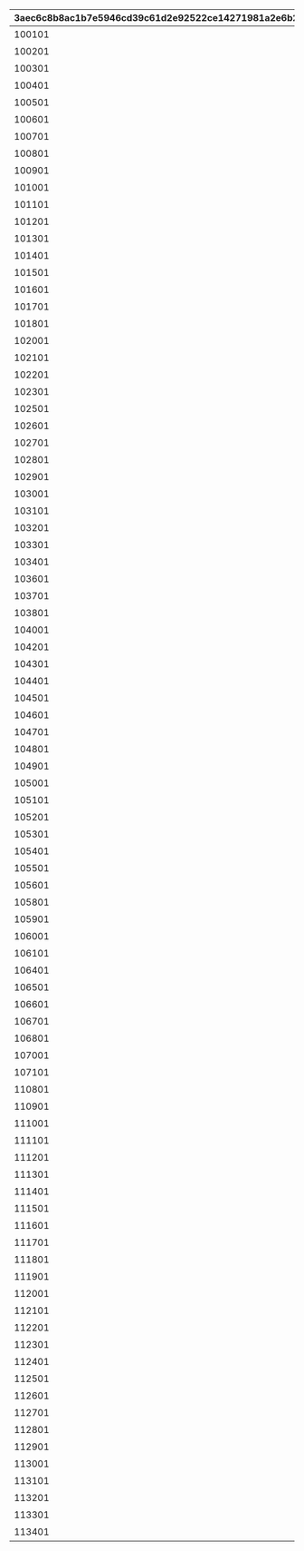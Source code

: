 |3aec6c8b8ac1b7e5946cd39c61d2e92522ce14271981a2e6b26d574b718ff5fb|3960349a9108c10b57ee4b28efea285015a9ed1d353599a2a1703be38e7ff112|98b4c91b25b407ce94f798fbf17799b4bbbad316c35be7537d82baeea6ffb374|18e6f096c5a9bae1e1fb63d3a433ebed8f10f5a6713d75f52cbf4fa6645e748e|0493fc00bdc387a4944a92a16d805aeaab51d277e4c333eab5e82eaf67d25524|
| --- | --- | --- | --- | --- |
|100101|28|がんばれー！|2015/04/01 14:00:00|2099/08/01 14:59:59|
|100201|29|ありがとう|2015/04/01 14:00:00|2099/08/01 14:59:59|
|100301|30|参戦|2015/04/01 14:00:00|2099/08/01 14:59:59|
|100401|31|おはよー！|2015/04/01 14:00:00|2099/08/01 14:59:59|
|100501|58|照れくさいッス|2021/09/10 15:00:00|2099/08/01 14:59:59|
|100601|59|すごぉい♪|2021/09/10 15:00:00|2099/08/01 14:59:59|
|100701|60|プリン～プリン～|2021/09/10 15:00:00|2099/08/01 14:59:59|
|100801|61|呼んだ？|2021/09/10 15:00:00|2099/08/01 14:59:59|
|100901|32|好機到来！|2015/04/01 14:00:00|2099/08/01 14:59:59|
|101001|33|なんぎやわぁ|2015/04/01 14:00:00|2099/08/01 14:59:59|
|101101|34|ラジャー！|2015/04/01 14:00:00|2099/08/01 14:59:59|
|101201|35|いっくよー！|2015/04/01 14:00:00|2099/08/01 14:59:59|
|101301|62|キタコレ！|2021/09/10 15:00:00|2099/08/01 14:59:59|
|101401|63|鍵は揃ったね|2021/09/10 15:00:00|2099/08/01 14:59:59|
|101501|64|いいこ、いいこ♪|2021/09/10 15:00:00|2099/08/01 14:59:59|
|101601|36|おっけー|2015/04/01 14:00:00|2099/08/01 14:59:59|
|101701|37|なんくるないさー|2015/04/01 14:00:00|2099/08/01 14:59:59|
|101801|65|教えてあ・げ・る|2021/09/10 15:00:00|2099/08/01 14:59:59|
|102001|38|おやすみなさい。|2015/04/01 14:00:00|2099/08/01 14:59:59|
|102101|39|ワー！ワー！|2015/04/01 14:00:00|2099/08/01 14:59:59|
|102201|40|ガクブル|2015/04/01 14:00:00|2099/08/01 14:59:59|
|102301|41|プンプン|2015/04/01 14:00:00|2099/08/01 14:59:59|
|102501|42|おつかれさ…はわっ！？|2015/04/01 14:00:00|2099/08/01 14:59:59|
|102601|66|疲れた｜|2021/09/10 15:00:00|2099/08/01 14:59:59|
|102701|43|ウフフ…|2015/04/01 14:00:00|2099/08/01 14:59:59|
|102801|44|一気にいくわよッ！|2015/04/01 14:00:00|2099/08/01 14:59:59|
|102901|45|私に任せてっ！|2015/04/01 14:00:00|2099/08/01 14:59:59|
|103001|67|天下統一デース！|2021/09/10 15:00:00|2099/08/01 14:59:59|
|103101|46|コンバンワ！|2015/04/01 14:00:00|2099/08/01 14:59:59|
|103201|68|ごめんあそばせ|2021/09/10 15:00:00|2099/08/01 14:59:59|
|103301|69|なんちゃって！|2021/09/10 15:00:00|2099/08/01 14:59:59|
|103401|47|カンパーイッ|2015/04/01 14:00:00|2099/08/01 14:59:59|
|103601|48|通報しました！|2015/04/01 14:00:00|2099/08/01 14:59:59|
|103701|70|日々鍛錬|2021/09/10 15:00:00|2099/08/01 14:59:59|
|103801|71|休憩…しませんか|2021/09/10 15:00:00|2099/08/01 14:59:59|
|104001|49|撤退します…|2015/04/01 14:00:00|2099/08/01 14:59:59|
|104201|72|加護を…|2021/09/10 15:00:00|2099/08/01 14:59:59|
|104301|73|燃えて来たぜ！|2021/09/10 15:00:00|2099/08/01 14:59:59|
|104401|50|わらわにつづけ！|2015/04/01 14:00:00|2099/08/01 14:59:59|
|104501|51|じゅるり…|2015/04/01 14:00:00|2099/08/01 14:59:59|
|104601|52|にゃあ|2015/04/01 14:00:00|2099/08/01 14:59:59|
|104701|74|この手で守る！|2021/09/10 15:00:00|2099/08/01 14:59:59|
|104801|53|ＮＯ！|2015/04/01 14:00:00|2099/08/01 14:59:59|
|104901|54|ごめんね|2015/04/01 14:00:00|2099/08/01 14:59:59|
|105001|55|助けなさいよっ！|2015/04/01 14:00:00|2099/08/01 14:59:59|
|105101|75|実験実験…♪|2021/09/10 15:00:00|2099/08/01 14:59:59|
|105201|76|ぺっぺっ！|2021/09/10 15:00:00|2099/08/01 14:59:59|
|105301|56|ちょっと待った―！|2015/04/01 14:00:00|2099/08/01 14:59:59|
|105401|77|仕方ないですねぇ|2021/09/10 15:00:00|2099/08/01 14:59:59|
|105501|57|おつかれさまでしゅっ！|2021/09/10 15:00:00|2099/08/01 14:59:59|
|105601|78|遠慮はいらないよ|2021/09/10 15:00:00|2099/08/01 14:59:59|
|105801|25|おいっすー|2015/04/01 14:00:00|2099/08/01 14:59:59|
|105901|26|ぐっじょぶです|2015/04/01 14:00:00|2099/08/01 14:59:59|
|106001|27|おぼえてなさいよッ！|2015/04/01 14:00:00|2099/08/01 14:59:59|
|106101|79|はーっはっはっはっ！|2021/09/10 15:00:00|2099/08/01 14:59:59|
|106401|80|よろしくね|2021/09/10 15:00:00|2099/08/01 14:59:59|
|106501|81|ケンカの時間だ！|2021/09/10 15:00:00|2099/08/01 14:59:59|
|106601|82|こうなりゃヤケです！|2021/09/10 15:00:00|2099/08/01 14:59:59|
|106701|83|せいか～い♪|2021/09/10 15:00:00|2099/08/01 14:59:59|
|106801|84|歓迎しよう！|2021/09/10 15:00:00|2099/08/01 14:59:59|
|107001|85|真似てみせます|2021/09/10 15:00:00|2099/08/01 14:59:59|
|107101|86|愉しもうじゃないか|2021/09/10 15:00:00|2099/08/01 14:59:59|
|110801|87|へこむわー。|2021/09/10 15:00:00|2099/08/01 14:59:59|
|110901|88|すこっ|2021/09/10 15:00:00|2099/08/01 14:59:59|
|111001|89|興味深い|2021/09/10 15:00:00|2099/08/01 14:59:59|
|111101|1|オッケーだよ！|2022/08/15 15:00:00|2099/08/01 14:59:59|
|111201|2|ハイターイ！|2022/08/15 15:00:00|2099/08/01 14:59:59|
|111301|3|おおきに♪|2022/08/15 15:00:00|2099/08/01 14:59:59|
|111401|4|だーい好き！|2022/08/15 15:00:00|2099/08/01 14:59:59|
|111501|5|心が躍るね|2022/08/15 15:00:00|2099/08/01 14:59:59|
|111601|6|あなたも一緒に★|2022/08/15 15:00:00|2099/08/01 14:59:59|
|111701|7|悪くないね|2022/08/15 15:00:00|2099/08/01 14:59:59|
|111801|8|スヤスヤ…|2022/08/15 15:00:00|2099/08/01 14:59:59|
|111901|9|フレー！フレー！|2022/08/15 15:00:00|2099/08/01 14:59:59|
|112001|10|バイブス上がるー♪|2022/08/15 15:00:00|2099/08/01 14:59:59|
|112101|11|ぎゃー！|2022/08/15 15:00:00|2099/08/01 14:59:59|
|112201|12|イヤにゃ～！|2022/08/15 15:00:00|2099/08/01 14:59:59|
|112301|13|ええっ！？|2022/08/15 15:00:00|2099/08/01 14:59:59|
|112401|14|ドキドキしちゃう|2022/08/15 15:00:00|2099/08/01 14:59:59|
|112501|15|なっなんだよ！|2022/08/15 15:00:00|2099/08/01 14:59:59|
|112601|16|簡単なことだよ|2022/08/15 15:00:00|2099/08/01 14:59:59|
|112701|17|幸せです♪|2022/08/15 15:00:00|2099/08/01 14:59:59|
|112801|18|我が同士よ！|2022/08/15 15:00:00|2099/08/01 14:59:59|
|112901|19|捗りますな～♪|2022/08/15 15:00:00|2099/08/01 14:59:59|
|113001|20|えらいわ♪|2022/08/15 15:00:00|2099/08/01 14:59:59|
|113101|21|負けませんわ/ないよ|2022/08/15 15:00:00|2099/08/01 14:59:59|
|113201|22|最高効率|2022/08/15 15:00:00|2099/08/01 14:59:59|
|113301|23|秘密だよ|2022/08/15 15:00:00|2099/08/01 14:59:59|
|113401|24|オンステージ！|2022/08/15 15:00:00|2099/08/01 14:59:59|